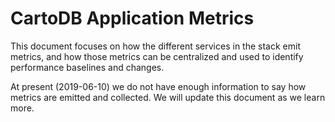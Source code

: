 # CartoDB Application Metrics

This document focuses on how the different services in the stack emit metrics, and how those metrics can be centralized and used to identify performance baselines and changes.

At present (2019-06-10) we do not have enough information to say how metrics are emitted and collected. We will update this document as we learn more.
